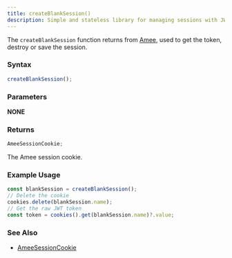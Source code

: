```yaml
---
title: createBlankSession()
description: Simple and stateless library for managing sessions with JWT.
---
```


The `createBlankSession` function returns from [Amee](/reference/functions/amee), used to get the token, destroy or save the session.

### Syntax

```ts
createBlankSession();
```

### Parameters

**NONE**

### Returns

```ts
AmeeSessionCookie;
```

The Amee session cookie.

### Example Usage

```ts
const blankSession = createBlankSession();
// Delete the cookie
cookies.delete(blankSession.name);
// Get the raw JWT token
const token = cookies().get(blankSession.name)?.value;
```

### See Also

- [AmeeSessionCookie](/reference/types/ameesessioncookie)
